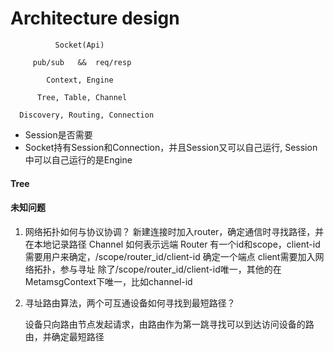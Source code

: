 # Architecture design

```
          Socket(Api)
        
     pub/sub   &&  req/resp
     
        Context, Engine
        
      Tree, Table, Channel
        
  Discovery, Routing, Connection
```
+ Session是否需要
+ Socket持有Session和Connection，并且Session又可以自己运行, Session中可以自己运行的是Engine


#### Tree



#### 未知问题

1. 网络拓扑如何与协议协调？
   新建连接时加入router，确定通信时寻找路径，并在本地记录路径
   Channel 如何表示远端
   Router 有一个id和scope，client-id 需要用户来确定，/scope/router_id/client-id 确定一个端点
   client需要加入网络拓扑，参与寻址
   除了/scope/router_id/client-id唯一，其他的在MetamsgContext下唯一，比如channel-id
2. 寻址路由算法，两个可互通设备如何寻找到最短路径？

   设备只向路由节点发起请求，由路由作为第一跳寻找可以到达访问设备的路由，并确定最短路径